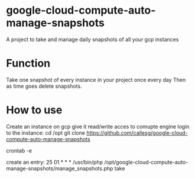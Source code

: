 # google-cloud-compute-auto-manage-snapshots
A project to take and manage daily snapshots of all your gcp instances

# Function
Take one snapshot of every instance in your project once every day
Then as time goes delete snapshots.

# How to use
Create an instance on gcp give it read/write acces to comupte engine
login to the instance:
cd /opt
git clone https://github.com/callesg/google-cloud-compute-auto-manage-snapshots

crontab -e 


create an entry:
25      01      *       *       *       /usr/bin/php /opt/google-cloud-compute-auto-manage-snapshots/manage_snapshots.php take
